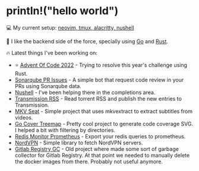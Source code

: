 # println!("hello world")

💻 My current setup: [neovim, tmux, alacritty, nushell](https://gist.github.com/herlon214/c5c3fab663a50ec79fbc084deefeb2d8)

🚀 I like the backend side of the force, specially using [Go](https://go.dev/) and [Rust](https://www.rust-lang.org/).

🔥 Latest things I've been working on:
- ⭐ [Advent Of Code 2022](https://github.com/herlon214/advent-of-code-2022) - Trying to resolve this year's challenge using Rust.
- [Sonarqube PR Issues](https://github.com/herlon214/sonarqube-pr-issues) - A simple bot that request code review in your PRs using Sonarqube data.
- [Nushell](https://github.com/nushell/nushell) - I've been helping there in the completions area.
- [Transmission RSS](https://github.com/herlon214/transmission-rss) - Read torrent RSS and publish the new entries to Transmission.
- [MKV Seat](https://github.com/herlon214/mkv-seat) - Simple project that uses mkvextract to extract subtitles from videos.
- [Go Cover Treemap](https://github.com/nikolaydubina/go-cover-treemap) - Pretty cool project to generate code coverage SVG. I helped a bit with filtering by directories.
- [Redis Monitor Prometheus](https://github.com/herlon214/redis-monitor-prometheus) - Export your redis queries to prometheus.
- [NordVPN](https://github.com/herlon214/nordvpn) - Simple library to fetch NordVPN servers.
- [Gitlab Registry GC](https://github.com/herlon214/gitlab-registry-gc) - Old project where made some sort of garbage collector for Gitlab Registry. At that point we needed to manually delete the docker images from there. Probably not useful anymore.

